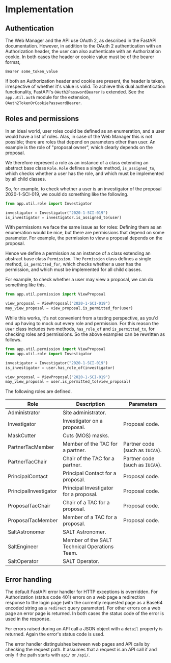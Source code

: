 # Implementation

## Authentication

The Web Manager and the API use OAuth 2, as described in the FastAPI documentation. However, in addition to the OAuth 2 authentication with an Authorization header, the user can also authenticate with an Authorization cookie. In both cases the header or cookie value must be of the bearer format,

```shell
Bearer some_token_value
```

If both an Authorization header and cookie are present, the header is taken, irrespective of whether it's value is valid. To achieve this dual authentication functionality, FastAPI's `OAuth2PasswordBearer` is extended. See the `app.util.auth` module for the extension, `OAuth2TokenOrCookiePasswordBearer`.

## Roles and permissions

In an ideal world, user roles could be defined as an enumeration, and a user would have a list of roles. Alas, in case of the Web Manager this is not possible; there are roles that depend on parameters other than user. An example is the role of "proposal owner", which clearly depends on the proposal.

We therefore represent a role as an instance of a class extending an abstract base class `Role`. `Role` defines a single method, `is_assigned_to`, which checks whether a user has the role, and which must be implemented by all child classes.

So, for example, to check whether a user is an investigator of the proposal 2020-1-SCI-019, we could do something like the following.

```python
from app.util.role import Investigator

investigator = Investigator("2020-1-SCI-019")
is_investigator = investigator.is_assigned_to(user)
```

With permissions we face the same issue as for roles: Defining them as an enumeration would be nice, but there are permissions that depend on some parameter. For example, the permission to view a proposal depends on the proposal.

Hence we define a permission as an instance of a class extending an abstract base class `Permission`. The `Permission` class defines a single method, `is_permitted_for`, which checks whether a user has the permission, and which must be implemented for all child classes.

For example, to check whether a user may view a proposal, we can do something like this.

```python
from app.util.permission import ViewProposal

view_proposal = ViewProposal("2020-1-SCI-019")
may_view_proposal = view_proposal.is_permitted_for(user)
```

While this works, it's not convenient from a testing perspective, as you'd end up having to mock out every role and permission. For this reason the `User` class includes two methods, `has_role_of` and `is_permitted_to`, for checking roles and permissions. So the above examples can be rewritten as follows.

```python
from app.util.permission import ViewProposal
from app.util.role import Investigator

investigator = Investigator("2020-1-SCI-019")
is_investigator = user.has_role_of(investigator)

view_proposal = ViewProposal("2020-1-SCI-019")
may_view_proposal = user.is_permitted_to(view_proposal)
```

The following roles are defined.

| Role                  | Description                                   | Parameters                      |
| --------------------- | --------------------------------------------- | ------------------------------- |
| Administrator         | Site administrator.                           |
| Investigator          | Investigator on a proposal.                   | Proposal code.                  |
| MaskCutter            | Cuts (MOS) masks.                             |
| PartnerTacMember      | Member of the TAC for a partner.              | Partner code (such as `IUCAA`). |
| PartnerTacChair       | Chair of the TAC for a partner.               | Partner code (such as `IUCAA`). |
| PrincipalContact      | Principal Contact for a proposal.             | Proposal code.                  |
| PrincipalInvestigator | Principal Investigator for a proposal.        | Proposal code.                  |
| ProposalTacChair      | Chair of a TAC for a proposal.                | Proposal code.                  |
| ProposalTacMember     | Member of a TAC for a proposal.               | Proposal code.                  |
| SaltAstronomer        | SALT Astronomer.                              |
| SaltEngineer          | Member of the SALT Technical Operations Team. |
| SaltOperator          | SALT Operator.                                |

## Error handling

The default FastAPI error handler for HTTP exceptions is overridden. For Authorization (status code 401) errors on a web page a redirection response to the login page (with the currently requested page as a Base64 encoded string as a `redirect` query parameter). For other errors on a web page an error page is returned. In both cases the status code of the error is used in the response.

For errors raised during an API call a JSON object with a `detail` property is returned. Again the error's status code is used.

The error handler distinguishes between web pages and API calls by checking the request path. It assumes that a request is an API call if and only if the path starts with `api/` or `/api/`.
